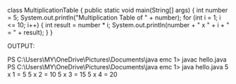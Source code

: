 class MultiplicationTable {
   public static void main(String[] args) {
        int number = 5;
    System.out.println("Multiplication Table of " + number);
   for (int i = 1; i <= 10; i++) {
           int result = number * i;
   System.out.println(number + " x " + i + " = " + result); }
 }

OUTPUT:





PS C:\Users\MY\OneDrive\Pictures\Documents\java emc 1> javac hello.java
PS C:\Users\MY\OneDrive\Pictures\Documents\java emc 1> java hello.java
5 x 1 = 5
5 x 2 = 10
5 x 3 = 15
5 x 4 = 20
